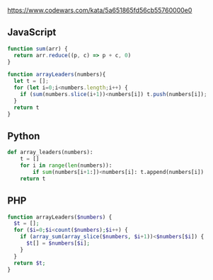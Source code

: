 https://www.codewars.com/kata/5a651865fd56cb55760000e0

## JavaScript
```js
function sum(arr) {
  return arr.reduce((p, c) => p + c, 0)
}

function arrayLeaders(numbers){
  let t = [];
  for (let i=0;i<numbers.length;i++) {
    if (sum(numbers.slice(i+1))<numbers[i]) t.push(numbers[i]);
  }
  return t
}
```

## Python
```python
def array_leaders(numbers):
    t = []
    for i in range(len(numbers)):
        if sum(numbers[i+1:])<numbers[i]: t.append(numbers[i])
    return t
```

## PHP
```php
function arrayLeaders($numbers) {
  $t = [];
  for ($i=0;$i<count($numbers);$i++) {
    if (array_sum(array_slice($numbers, $i+1))<$numbers[$i]) {
      $t[] = $numbers[$i];
    }
  }
  return $t;
}
```